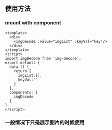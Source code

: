 ## 使用方法

### mount with component
```
<template>
  <div>
    <imgDecode :value="imgList" :keyVal="key"/>
  </div>
</template>
<script>
import imgDecode from 'img-decode';
export default {
  data () {
    return {
      imgList:[],
      keyVal:''
    }
  },
  components: {
    imgDecode
  }
}
</script>

```
### 一般情况下只是展示图片的时候使用


